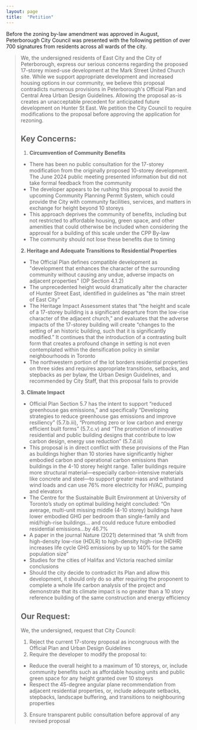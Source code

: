 ```yaml
---
layout: page
title:  "Petition"
---
```

<a name="top"></a>
Before the zoning by-law amendment was approved in August, Peterborough City Council was presented with the following petition of over 700 signatures from residents across all wards of the city. 

> We, the undersigned residents of East City and the City of Peterborough, express our serious concerns regarding the proposed 17-storey mixed-use development at the Mark Street United Church site. While we support appropriate development and increased housing options in our community, we believe this proposal contradicts numerous provisions in Peterborough's Official Plan and Central Area Urban Design Guidelines. Allowing the proposal as-is creates an unacceptable precedent for anticipated future development on Hunter St East. We petition the City Council to require modifications to the proposal before approving the application for rezoning.
> 
> ## Key Concerns:
> 
> 1. **Circumvention of Community Benefits**
> - There has been no public consultation for the 17-storey modification from the originally proposed 10-storey development. The June 2024 public meeting presented information but did not take formal feedback from the community
> - The developer appears to be rushing this proposal to avoid the upcoming Community Planning Permit System, which could provide the City with community facilities, services, and matters in exchange for height beyond 10 storeys
> - This approach deprives the community of benefits, including but not restricted to affordable housing, green space, and other amenities that could otherwise be included when considering the approval for a building of this scale under the CPP By-law 
> - The community should not lose these benefits due to timing 
> 
> **2. Heritage and Adequate Transitions to Residential Properties**
> - The Official Plan defines compatible development as "development that enhances the character of the surrounding community without causing any undue, adverse impacts on adjacent properties" (OP Section 4.1.2)
> - The unprecedented height would dramatically alter the character of Hunter Street East, identified in guidelines as "the main street of East City"
> - The Heritage Impact Assessment states that “the height and scale of a 17-storey building is a significant departure from the low-rise character of the adjacent church,” and evaluates that the adverse impacts of the 17-storey building will create “changes to the setting of an historic building, such that it is significantly modified.” It continues that the introduction of a contrasting built form that creates a profound change in setting is not even contemplated within the densification policy in similar neighbourhoods in Toronto
> - The northwestern portion of the lot borders residential properties on three sides and requires appropriate transitions, setbacks, and stepbacks as per bylaw, the Urban Design Guidelines, and recommended by City Staff, that this proposal fails to provide
> 
> **3. Climate Impact**
> - Official Plan Section 5.7 has the intent to support “reduced greenhouse gas emissions,” and specifically “Developing strategies to reduce greenhouse gas emissions and improve resiliency” (5.7.b.iii), “Promoting zero or low carbon and energy efficient built forms” (5.7.c.v) and “The promotion of innovative residential and public building designs that contribute to low carbon design, energy use reduction” (5.7.d.iii)
> - This proposal is in direct conflict with these provisions of the Plan as buildings higher than 10 stories have significantly higher embodied carbon and operational carbon emissions than buildings in the 4-10 storey height range. Taller buildings require more structural material—especially carbon-intensive materials like concrete and steel—to support greater mass and withstand wind loads and can use 76% more electricity for HVAC, pumping and elevators
> - The Centre for the Sustainable Built Environment at University of Toronto’s study on optimal building height concluded: “On average, multi-unit missing middle (4-10 storey) buildings have lower embodied GHG per bedroom than single-family and mid/high-rise buildings… and could reduce future embodied residential emissions…by 46.7%
> - A paper in the journal Nature (2021) determined that “A shift from high-density low-rise (HDLR) to high-density high-rise (HDHR) increases life cycle GHG emissions by up to 140% for the same population size” 
> - Studies for the cities of Halifax and Victoria reached similar conclusions
> - Should the city decide to contradict its Plan and allow this development, it should only do so after requiring the proponent to complete a whole life carbon analysis of the project and demonstrate that its climate impact is no greater than a 10 story reference building of the same construction and energy efficiency
> 
> ## Our Request:
> We, the undersigned, request that City Council:
> 
> 1. Reject the current 17-storey proposal as incongruous with the Official Plan and Urban Design Guidelines
> 2. Require the developer to modify the proposal to:
> - Reduce the overall height to a maximum of 10 storeys, or, include community benefits such as affordable housing units and public green space for any height granted over 10 storeys 
> - Respect the 45-degree angular plane recommendation from adjacent residential properties, or, include adequate setbacks, stepbacks, landscape buffering, and transitions to neighbouring properties
> 3. Ensure transparent public consultation before approval of any revised proposal


